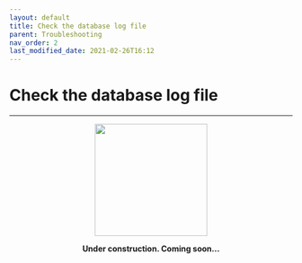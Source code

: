 ```yaml
---
layout: default
title: Check the database log file
parent: Troubleshooting
nav_order: 2
last_modified_date: 2021-02-26T16:12
---
```


# Check the database log file

---

<div style="display: flex; flex-direction: column; align-items: center;">
    <img src="{{site.baseurl}}/assets/images/under-construction.png" style="width: 200px;">
    <p style="font-weight: bold;">Under construction. Coming soon...</p>
</div>
